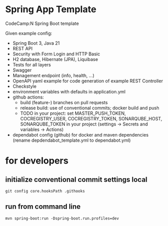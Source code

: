 # Spring App Template
CodeCamp:N Spring Boot template

Given example config:
* Spring Boot 3, Java 21
* REST API
* Security with Form Login and HTTP Basic
* H2 database, Hibernate (JPA), Liquibase
* Tests for all layers
* Swagger
* Management endpoint (info, health, ...)
* OpenAPI yaml example for code generation of example REST Controller
* Checkstyle
* environment variables with defaults in application.yml
* github actions:
  * build (feature-) branches on pull requests
  * release build: use of conventional commits; docker build and push
  * TODO in your project: set MASTER_PUSH_TOKEN, COCREGISTRY_USER, COCREGISTRY_TOKEN, SONARQUBE_HOST, SONARQUBE_TOKEN in your project (settings -> Secrets and variables -> Actions)
* dependabot config (github) for docker and maven dependencies (rename depdendabot_template.yml to dependabot.yml)

# for developers
## initialize conventional commit settings local
`git config core.hooksPath .githooks`

## run from command line
`mvn spring-boot:run -Dspring-boot.run.profiles=dev`

